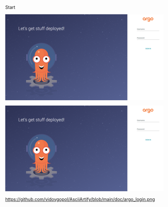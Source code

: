 Start

![Loggin](https://github.com/vidovgopol/AsciiArtify/blob/main/doc/argo_login.png)

![My animated logo](doc/argo_login.png)


https://github.com/vidovgopol/AsciiArtify/blob/main/doc/argo_login.png
